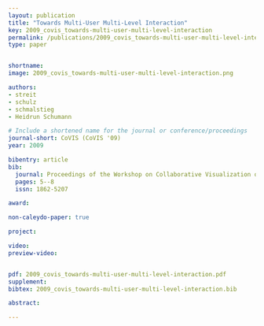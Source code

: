 ```yaml
---
layout: publication
title: "Towards Multi-User Multi-Level Interaction"
key: 2009_covis_towards-multi-user-multi-level-interaction
permalink: /publications/2009_covis_towards-multi-user-multi-level-interaction/
type: paper


shortname:
image: 2009_covis_towards-multi-user-multi-level-interaction.png

authors:
- streit
- schulz
- schmalstieg
- Heidrun Schumann

# Include a shortened name for the journal or conference/proceedings
journal-short: CoVIS (CoVIS '09)
year: 2009

bibentry: article
bib:
  journal: Proceedings of the Workshop on Collaborative Visualization on Interactive Surfaces (CoVIS '09), in conjunction with VisWeek
  pages: 5--8
  issn: 1862-5207

award: 

non-caleydo-paper: true

project:

video:
preview-video:


pdf: 2009_covis_towards-multi-user-multi-level-interaction.pdf
supplement:
bibtex: 2009_covis_towards-multi-user-multi-level-interaction.bib

abstract: 

---
```



